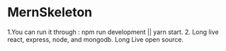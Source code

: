 # MernSkeleton
1.You can run it through : npm run development || yarn start. 
2. Long live react, express, node, and mongodb.
Long Live open source.
